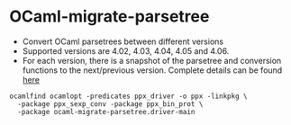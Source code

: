 # OCaml-migrate-parsetree
- Convert OCaml parsetrees between different versions
- Supported versions are 4.02, 4.03, 4.04, 4.05 and 4.06.
- For each version, there is a snapshot of the parsetree and conversion functions to the next/previous version.
Complete details can be found [here](https://github.com/ocaml-ppx/ocaml-migrate-parsetree)
```
ocamlfind ocamlopt -predicates ppx_driver -o ppx -linkpkg \
  -package ppx_sexp_conv -package ppx_bin_prot \
  -package ocaml-migrate-parsetree.driver-main
  ```
